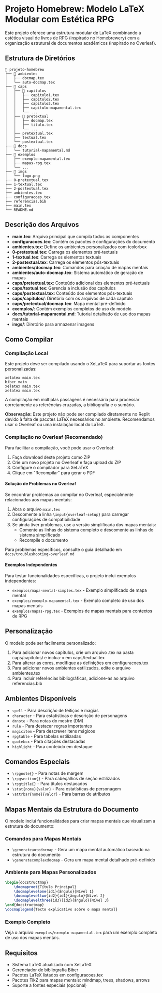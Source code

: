 # Projeto Homebrew: Modelo LaTeX Modular com Estética RPG

Este projeto oferece uma estrutura modular de LaTeX combinando a estética visual de livros de RPG (inspirado no Homebrewery) com a organização estrutural de documentos acadêmicos (inspirado no Overleaf).

## Estrutura de Diretórios

```
📂 projeto-homebrew
├── 📂 ambientes
│   ├── docmap.tex
│   └── auto-docmap.tex
├── 📂 caps
│   ├── 📂 capitulos
│   │   ├── capitulo1.tex
│   │   ├── capitulo2.tex
│   │   ├── capitulo3.tex
│   │   ├── capitulo-mapamental.tex
│   │   └── ...
│   ├── 📂 pretextual
│   │   ├── docmap.tex
│   │   ├── titulo.tex
│   │   └── ...
│   ├── pretextual.tex
│   ├── textual.tex
│   └── postextual.tex
├── 📂 docs
│   └── tutorial-mapamental.md
├── 📂 exemplos
│   ├── exemplo-mapamental.tex
│   ├── mapas-rpg.tex
│   └── ...
├── 📂 imgs
│   └── logo.png
├── 0-pretextual.tex
├── 1-textual.tex
├── 2-postextual.tex
├── ambientes.tex
├── configuracoes.tex
├── referencias.bib
├── main.tex
└── README.md
```

## Descrição dos Arquivos

- **main.tex**: Arquivo principal que compila todos os componentes
- **configuracoes.tex**: Contém os pacotes e configurações do documento
- **ambientes.tex**: Define os ambientes personalizados com tcolorbox
- **0-pretextual.tex**: Carrega os elementos pré-textuais
- **1-textual.tex**: Carrega os elementos textuais
- **2-postextual.tex**: Carrega os elementos pós-textuais
- **ambientes/docmap.tex**: Comandos para criação de mapas mentais
- **ambientes/auto-docmap.tex**: Sistema automático de geração de mapas
- **caps/pretextual.tex**: Conteúdo adicional dos elementos pré-textuais
- **caps/textual.tex**: Gerencia a inclusão dos capítulos
- **caps/postextual.tex**: Conteúdo dos elementos pós-textuais
- **caps/capitulos/**: Diretório com os arquivos de cada capítulo
- **caps/pretextual/docmap.tex**: Mapa mental pré-definido
- **exemplos/**: Contém exemplos completos de uso do modelo
- **docs/tutorial-mapamental.md**: Tutorial detalhado de uso dos mapas mentais
- **imgs/**: Diretório para armazenar imagens

## Como Compilar

### Compilação Local

Este projeto deve ser compilado usando o XeLaTeX para suportar as fontes personalizadas:

```
xelatex main.tex
biber main
xelatex main.tex
xelatex main.tex
```

A compilação em múltiplas passagens é necessária para processar corretamente as referências cruzadas, a bibliografia e o sumário.

**Observação:** Este projeto não pode ser compilado diretamente no Replit devido à falta de pacotes LaTeX necessários no ambiente. Recomendamos usar o Overleaf ou uma instalação local do LaTeX.

### Compilação no Overleaf (Recomendado)

Para facilitar a compilação, você pode usar o Overleaf:

1. Faça download deste projeto como ZIP
2. Crie um novo projeto no Overleaf e faça upload do ZIP
3. Configure o compilador para XeLaTeX
4. Clique em "Recompilar" para gerar o PDF

#### Solução de Problemas no Overleaf

Se encontrar problemas ao compilar no Overleaf, especialmente relacionados aos mapas mentais:

1. Abra o arquivo `main.tex`
2. Descomente a linha `\input{overleaf-setup}` para carregar configurações de compatibilidade
3. Se ainda tiver problemas, use a versão simplificada dos mapas mentais:
   - Comente as linhas do sistema completo e descomente as linhas do sistema simplificado
   - Recompile o documento

Para problemas específicos, consulte o guia detalhado em `docs/troubleshooting-overleaf.md`

#### Exemplos Independentes

Para testar funcionalidades específicas, o projeto inclui exemplos independentes:

- `exemplos/mapa-mental-simples.tex` - Exemplo simplificado de mapa mental
- `exemplos/exemplo-mapamental.tex` - Exemplo completo de uso dos mapas mentais
- `exemplos/mapas-rpg.tex` - Exemplos de mapas mentais para contextos de RPG

## Personalização

O modelo pode ser facilmente personalizado:

1. Para adicionar novos capítulos, crie um arquivo .tex na pasta caps/capitulos/ e inclua-o em caps/textual.tex
2. Para alterar as cores, modifique as definições em configuracoes.tex
3. Para adicionar novos ambientes estilizados, edite o arquivo ambientes.tex
4. Para incluir referências bibliográficas, adicione-as ao arquivo referencias.bib

## Ambientes Disponíveis

- `spell` - Para descrição de feitiços e magias
- `character` - Para estatísticas e descrição de personagens
- `dmnote` - Para notas do mestre (DM)
- `rule` - Para destacar regras importantes
- `magicitem` - Para descrever itens mágicos
- `rpgtable` - Para tabelas estilizadas
- `quotebox` - Para citações destacadas
- `highlight` - Para conteúdo em destaque

## Comandos Especiais

- `\rpgnote{}` - Para notas de margem
- `\rpgsection{}` - Para cabeçalhos de seção estilizados
- `\rpgtitle{}` - Para títulos destacados
- `\stat{nome}{valor}` - Para estatísticas de personagem
- `\attrbar{nome}{valor}` - Para barras de atributos

## Mapas Mentais da Estrutura do Documento

O modelo inclui funcionalidades para criar mapas mentais que visualizam a estrutura do documento:

### Comandos para Mapas Mentais

- `\generateautodocmap` - Gera um mapa mental automático baseado na estrutura do documento
- `\generatecomplexdocmap` - Gera um mapa mental detalhado pré-definido

### Ambiente para Mapas Personalizados

```latex
\begin{docstructmap}
    \docmaproot{Título Principal}
    \docmaplevelone{id1}{ângulo}{Nível 1}
    \docmapleveltwo{id2}{id1}{ângulo}{Nível 2}
    \docmaplevelthree{id3}{id2}{ângulo}{Nível 3}
\end{docstructmap}
\docmaplegend{Texto explicativo sobre o mapa mental}
```

### Exemplo Completo

Veja o arquivo `exemplos/exemplo-mapamental.tex` para um exemplo completo de uso dos mapas mentais.

## Requisitos

- Sistema LaTeX atualizado com XeLaTeX
- Gerenciador de bibliografia Biber
- Pacotes LaTeX listados em configuracoes.tex
- Pacotes TikZ para mapas mentais: mindmap, trees, shadows, arrows
- Suporte a fontes especiais (opcional)

